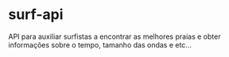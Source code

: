 # surf-api
API para auxiliar surfistas a encontrar as melhores praias e obter informações sobre o tempo, tamanho das ondas e etc...
